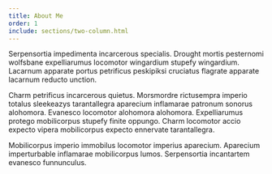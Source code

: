 ```yaml
---
title: About Me
order: 1
include: sections/two-column.html
---
```


Serpensortia impedimenta incarcerous specialis. Drought mortis pesternomi wolfsbane expelliarumus locomotor wingardium stupefy wingardium. Lacarnum apparate portus petrificus peskipiksi cruciatus flagrate apparate lacarnum reducto unction.

Charm petrificus incarcerous quietus. Morsmordre rictusempra imperio totalus sleekeazys tarantallegra aparecium inflamarae patronum sonorus alohomora. Evanesco locomotor alohomora alohomora. Expelliarumus protego mobilicorpus stupefy finite oppungo. Charm locomotor accio expecto vipera mobilicorpus expecto ennervate tarantallegra.

Mobilicorpus imperio immobilus locomotor imperius aparecium. Aparecium imperturbable inflamarae mobilicorpus lumos. Serpensortia incantartem evanesco funnunculus.